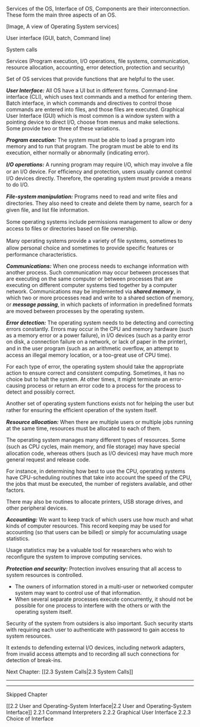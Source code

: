 
Services of the OS, Interface of OS, Components are their interconnection.
These form the main three aspects of an OS.


[Image, A view of Operating System services]

User interface (GUI, batch, Command line)

System calls

Services (Program execution, I/O operations, file systems, communication, resource allocation, accounting, error detection, protection and security)

Set of OS services that provide functions that are helpful to the user.

***User Interface:***
All OS have a UI but in different forms.
Command-line interface (CLI), which uses text commands and a method for entering them.
Batch interface, in which commands and directives to control those commands are entered into files, and those files are executed.
Graphical User Interface (GUI) which is most common is a window system with a pointing device to direct I/O, choose from menus and make selections.
Some provide two or three of these variations.


***Program execution:*** 
The system must be able to load a program into memory and to run that program.
The program must be able to end its execution, either normally or abnormally (indicating error).

***I/O operations:***
A running program may require I/O, which may involve a ﬁle or an I/O device. 
For efﬁciency and protection, users usually cannot control I/O devices directly. Therefore, the operating system must provide a means to do I/O.

***File-system manipulation:***
Programs need to read and write ﬁles and directories. 
They also need to create and delete them by name, search for a given ﬁle, and list ﬁle information. 

Some operating systems include permissions management to allow or deny access to ﬁles or directories based on ﬁle ownership. 

Many operating systems provide a variety of ﬁle systems, sometimes to allow personal choice and sometimes to provide speciﬁc features or performance characteristics.


***Communications:*** 
When one process needs to exchange information with another process. 
Such communication may occur between processes that are executing on the same computer or between processes that are executing on different computer systems tied together by a computer network. 
Communications may be implemented via ***shared memory***, in which two or more processes read and write to a shared section of memory,
or ***message passing***, in which packets of information in predeﬁned formats are moved between processes by the operating system.


***Error detection:*** 
The operating system needs to be detecting and correcting errors constantly. 
Errors may occur in the CPU and memory hardware (such as a memory error or a power failure), 
in I/O devices (such as a parity error on disk, a connection failure on a network, or lack of paper in the printer), 
and in the user program (such as an arithmetic overﬂow, an attempt to access an illegal memory location, or a too-great use of CPU time). 

For each type of error, the operating system should take the appropriate action to ensure correct and consistent computing. Sometimes, it has no choice but to halt the system. At other times, it might terminate an error-causing process or return an error code to a process for the process to detect and possibly correct.




Another set of operating system functions exists not for helping the user but rather for ensuring the efﬁcient operation of the system itself. 

***Resource allocation:*** 
When there are multiple users or multiple jobs running at the same time, resources must be allocated to each of them.

The operating system manages many different types of resources. Some (such as CPU cycles, main memory, and ﬁle storage) may have special allocation code, whereas others (such as I/O devices) may have much more general request and release code. 

For instance, in determining how best to use the CPU, operating systems have CPU-scheduling routines that take into account the speed of the CPU, the jobs that must be executed, the number of
registers available, and other factors. 

There may also be routines to allocate printers, USB storage drives, and other peripheral devices.


***Accounting:***
We want to keep track of which users use how much and what kinds of computer resources. This record keeping may be used for accounting (so that users can be billed) or simply for accumulating usage statistics. 

Usage statistics may be a valuable tool for researchers who wish
to reconﬁgure the system to improve computing services.

***Protection and security:***
Protection involves ensuring that all access to system resources is controlled. 

* The owners of information stored in a multi-user or networked computer system may want to control use of that information.
* When several separate processes execute concurrently, it should not be possible for one process to interfere with the others or with the operating system itself. 

Security of the system from outsiders is also important. 
Such security starts with requiring each user to authenticate with password to gain access to system resources.

It extends to defending external I/O devices, including network adapters, from invalid access attempts and to recording all such connections for detection of break-ins.


Next Chapter: [[2.3 System Calls|2.3 System Calls]]

____
___

Skipped Chapter

[[2.2 User and Operating-System Interface|2.2 User and Operating-System Interface]]
	2.2.1 Command Interpreters
	2.2.2 Graphical User Interface
	2.2.3 Choice of Interface
	